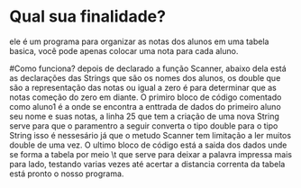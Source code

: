 # Qual sua finalidade?
ele é um programa para organizar as notas dos alunos em uma tabela basica, você pode apenas colocar uma nota para cada aluno.

#Como funciona?
depois de declarado a função Scanner, abaixo dela está as declarações das Strings que são os nomes dos alunos, os double que são a representação das notas ou igual 
a zero é para determinar que as notas começão do zero em diante. O primiro bloco de código comentado como aluno1 é a onde se encontra a enttrada de dados do primeiro aluno 
seu nome e suas notas, a linha 25 que tem a criação de uma nova String serve para que o paramentro a seguir converta o tipo double para o tipo String isso é nessesário 
já que o metudo Scanner tem limitação a ler muitos double de uma vez. O ultimo bloco de código está a saida dos dados unde se forma a tabela por meio \t que serve para deixar
a palavra impressa mais para lado, testando varias vezes até acertar a distancia correnta da tabela está pronto o nosso programa.

